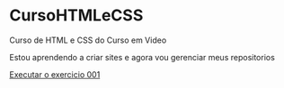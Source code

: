 # CursoHTMLeCSS
 Curso de HTML e CSS do Curso em Video

 Estou aprendendo a criar sites e agora vou gerenciar meus repositorios

 <a href="https://inaci20.github.io/CursoHTMLeCSS/html-css/exercicios/ex001/index.html0">Executar o exercicio 001</a>
